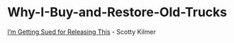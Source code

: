# Why-I-Buy-and-Restore-Old-Trucks
[I’m Getting Sued for Releasing This](https://youtu.be/_NiVgYr9DTE) -  Scotty Kilmer
